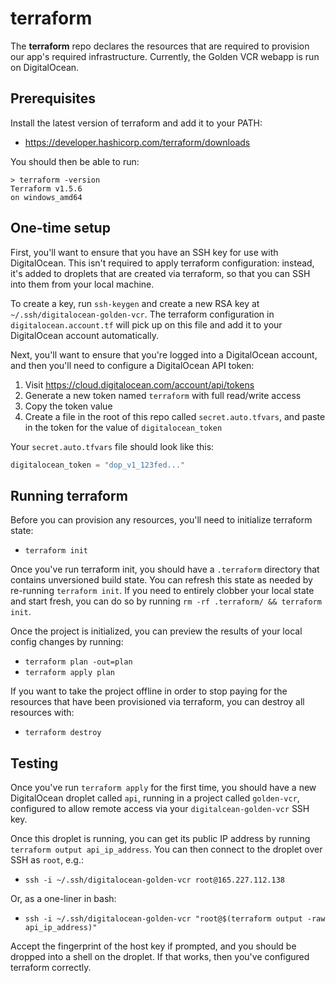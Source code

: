 # terraform

The **terraform** repo declares the resources that are required to provision our app's
required infrastructure. Currently, the Golden VCR webapp is run on DigitalOcean.

## Prerequisites

Install the latest version of terraform and add it to your PATH:

- https://developer.hashicorp.com/terraform/downloads

You should then be able to run:

```
> terraform -version
Terraform v1.5.6
on windows_amd64
```

## One-time setup

First, you'll want to ensure that you have an SSH key for use with DigitalOcean. This
isn't required to apply terraform configuration: instead, it's added to droplets that
are created via terraform, so that you can SSH into them from your local machine.

To create a key, run `ssh-keygen` and create a new RSA key at
`~/.ssh/digitalocean-golden-vcr`. The terraform configuration in
`digitalocean.account.tf` will pick up on this file and add it to your DigitalOcean
account automatically.

Next, you'll want to ensure that you're logged into a DigitalOcean account, and then
you'll need to configure a DigitalOcean API token:

1. Visit https://cloud.digitalocean.com/account/api/tokens
2. Generate a new token named `terraform` with full read/write access
3. Copy the token value
4. Create a file in the root of this repo called `secret.auto.tfvars`, and paste in the
   token for the value of `digitalocean_token`

Your `secret.auto.tfvars` file should look like this:

```terraform
digitalocean_token = "dop_v1_123fed..."
```

## Running terraform

Before you can provision any resources, you'll need to initialize terraform state:

- `terraform init`

Once you've run terraform init, you should have a `.terraform` directory that contains
unversioned build state. You can refresh this state as needed by re-running
`terraform init`. If you need to entirely clobber your local state and start fresh, you
can do so by running `rm -rf .terraform/ && terraform init`.

Once the project is initialized, you can preview the results of your local config
changes by running:

- `terraform plan -out=plan`
- `terraform apply plan`

If you want to take the project offline in order to stop paying for the resources that
have been provisioned via terraform, you can destroy all resources with:

- `terraform destroy`

## Testing

Once you've run `terraform apply` for the first time, you should have a new
DigitalOcean droplet called `api`, running in a project called `golden-vcr`, configured
to allow remote access via your `digitalcean-golden-vcr` SSH key.

Once this droplet is running, you can get its public IP address by running
`terraform output api_ip_address`. You can then connect to the droplet over SSH as
`root`, e.g.:

- `ssh -i ~/.ssh/digitalocean-golden-vcr root@165.227.112.138`

Or, as a one-liner in bash:

- `ssh -i ~/.ssh/digitalocean-golden-vcr "root@$(terraform output -raw api_ip_address)"`

Accept the fingerprint of the host key if prompted, and you should be dropped into a
shell on the droplet. If that works, then you've configured terraform correctly.
